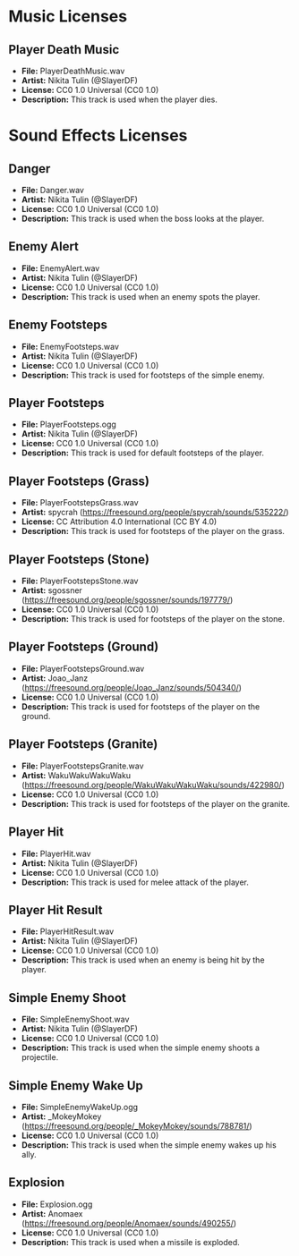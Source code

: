 # Music Licenses

## Player Death Music
- **File:** PlayerDeathMusic.wav
- **Artist:** Nikita Tulin (@SlayerDF)
- **License:** CC0 1.0 Universal (CC0 1.0)
- **Description:** This track is used when the player dies.

# Sound Effects Licenses

## Danger
- **File:** Danger.wav
- **Artist:** Nikita Tulin (@SlayerDF)
- **License:** CC0 1.0 Universal (CC0 1.0)
- **Description:** This track is used when the boss looks at the player.

## Enemy Alert
- **File:** EnemyAlert.wav
- **Artist:** Nikita Tulin (@SlayerDF)
- **License:** CC0 1.0 Universal (CC0 1.0)
- **Description:** This track is used when an enemy spots the player.

## Enemy Footsteps
- **File:** EnemyFootsteps.wav
- **Artist:** Nikita Tulin (@SlayerDF)
- **License:** CC0 1.0 Universal (CC0 1.0)
- **Description:** This track is used for footsteps of the simple enemy.

## Player Footsteps
- **File:** PlayerFootsteps.ogg
- **Artist:** Nikita Tulin (@SlayerDF)
- **License:** CC0 1.0 Universal (CC0 1.0)
- **Description:** This track is used for default footsteps of the player.

## Player Footsteps (Grass)
- **File:** PlayerFootstepsGrass.wav
- **Artist:** spycrah (https://freesound.org/people/spycrah/sounds/535222/)
- **License:** CC Attribution 4.0 International (CC BY 4.0)
- **Description:** This track is used for footsteps of the player on the grass.

## Player Footsteps (Stone)
- **File:** PlayerFootstepsStone.wav
- **Artist:** sgossner (https://freesound.org/people/sgossner/sounds/197779/)
- **License:** CC0 1.0 Universal (CC0 1.0)
- **Description:** This track is used for footsteps of the player on the stone.

## Player Footsteps (Ground)
- **File:** PlayerFootstepsGround.wav
- **Artist:** Joao_Janz (https://freesound.org/people/Joao_Janz/sounds/504340/)
- **License:** CC0 1.0 Universal (CC0 1.0)
- **Description:** This track is used for footsteps of the player on the ground.

## Player Footsteps (Granite)
- **File:** PlayerFootstepsGranite.wav
- **Artist:** WakuWakuWakuWaku (https://freesound.org/people/WakuWakuWakuWaku/sounds/422980/)
- **License:** CC0 1.0 Universal (CC0 1.0)
- **Description:** This track is used for footsteps of the player on the granite.

## Player Hit
- **File:** PlayerHit.wav
- **Artist:** Nikita Tulin (@SlayerDF)
- **License:** CC0 1.0 Universal (CC0 1.0)
- **Description:** This track is used for melee attack of the player.

## Player Hit Result
- **File:** PlayerHitResult.wav
- **Artist:** Nikita Tulin (@SlayerDF)
- **License:** CC0 1.0 Universal (CC0 1.0)
- **Description:** This track is used when an enemy is being hit by the player.

## Simple Enemy Shoot
- **File:** SimpleEnemyShoot.wav
- **Artist:** Nikita Tulin (@SlayerDF)
- **License:** CC0 1.0 Universal (CC0 1.0)
- **Description:** This track is used when the simple enemy shoots a projectile.

## Simple Enemy Wake Up
- **File:** SimpleEnemyWakeUp.ogg
- **Artist:** _MokeyMokey (https://freesound.org/people/_MokeyMokey/sounds/788781/)
- **License:** CC0 1.0 Universal (CC0 1.0)
- **Description:** This track is used when the simple enemy wakes up his ally.

## Explosion
- **File:** Explosion.ogg
- **Artist:** Anomaex (https://freesound.org/people/Anomaex/sounds/490255/)
- **License:** CC0 1.0 Universal (CC0 1.0)
- **Description:** This track is used when a missile is exploded.

